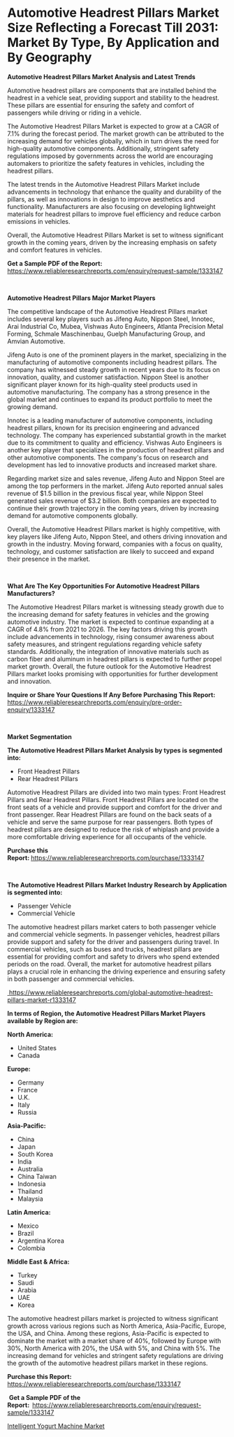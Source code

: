 <p><h1>Automotive Headrest Pillars Market Size Reflecting a Forecast Till 2031: Market By Type, By Application and By Geography</h1></p><p><strong>Automotive Headrest Pillars Market Analysis and Latest Trends</strong></p>
<p><p>Automotive headrest pillars are components that are installed behind the headrest in a vehicle seat, providing support and stability to the headrest. These pillars are essential for ensuring the safety and comfort of passengers while driving or riding in a vehicle.</p><p>The Automotive Headrest Pillars Market is expected to grow at a CAGR of 7.1% during the forecast period. The market growth can be attributed to the increasing demand for vehicles globally, which in turn drives the need for high-quality automotive components. Additionally, stringent safety regulations imposed by governments across the world are encouraging automakers to prioritize the safety features in vehicles, including the headrest pillars.</p><p>The latest trends in the Automotive Headrest Pillars Market include advancements in technology that enhance the quality and durability of the pillars, as well as innovations in design to improve aesthetics and functionality. Manufacturers are also focusing on developing lightweight materials for headrest pillars to improve fuel efficiency and reduce carbon emissions in vehicles.</p><p>Overall, the Automotive Headrest Pillars Market is set to witness significant growth in the coming years, driven by the increasing emphasis on safety and comfort features in vehicles.</p></p>
<p><strong>Get a Sample PDF of the Report:&nbsp;</strong> <a href="https://www.reliableresearchreports.com/enquiry/request-sample/1333147">https://www.reliableresearchreports.com/enquiry/request-sample/1333147</a></p>
<p>&nbsp;</p>
<p><strong>Automotive Headrest Pillars Major Market Players</strong></p>
<p><p>The competitive landscape of the Automotive Headrest Pillars market includes several key players such as Jifeng Auto, Nippon Steel, Innotec, Arai Industrial Co, Mubea, Vishwas Auto Engineers, Atlanta Precision Metal Forming, Schmale Maschinenbau, Guelph Manufacturing Group, and Amvian Automotive. </p><p>Jifeng Auto is one of the prominent players in the market, specializing in the manufacturing of automotive components including headrest pillars. The company has witnessed steady growth in recent years due to its focus on innovation, quality, and customer satisfaction. Nippon Steel is another significant player known for its high-quality steel products used in automotive manufacturing. The company has a strong presence in the global market and continues to expand its product portfolio to meet the growing demand.</p><p>Innotec is a leading manufacturer of automotive components, including headrest pillars, known for its precision engineering and advanced technology. The company has experienced substantial growth in the market due to its commitment to quality and efficiency. Vishwas Auto Engineers is another key player that specializes in the production of headrest pillars and other automotive components. The company's focus on research and development has led to innovative products and increased market share.</p><p>Regarding market size and sales revenue, Jifeng Auto and Nippon Steel are among the top performers in the market. Jifeng Auto reported annual sales revenue of $1.5 billion in the previous fiscal year, while Nippon Steel generated sales revenue of $3.2 billion. Both companies are expected to continue their growth trajectory in the coming years, driven by increasing demand for automotive components globally.</p><p>Overall, the Automotive Headrest Pillars market is highly competitive, with key players like Jifeng Auto, Nippon Steel, and others driving innovation and growth in the industry. Moving forward, companies with a focus on quality, technology, and customer satisfaction are likely to succeed and expand their presence in the market.</p></p>
<p>&nbsp;</p>
<p><strong>What Are The Key Opportunities For Automotive Headrest Pillars Manufacturers?</strong></p>
<p><p>The Automotive Headrest Pillars market is witnessing steady growth due to the increasing demand for safety features in vehicles and the growing automotive industry. The market is expected to continue expanding at a CAGR of 4.8% from 2021 to 2026. The key factors driving this growth include advancements in technology, rising consumer awareness about safety measures, and stringent regulations regarding vehicle safety standards. Additionally, the integration of innovative materials such as carbon fiber and aluminum in headrest pillars is expected to further propel market growth. Overall, the future outlook for the Automotive Headrest Pillars market looks promising with opportunities for further development and innovation.</p></p>
<p><strong>Inquire or Share Your Questions If Any Before Purchasing This Report:</strong> <a href="https://www.reliableresearchreports.com/enquiry/pre-order-enquiry/1333147">https://www.reliableresearchreports.com/enquiry/pre-order-enquiry/1333147</a></p>
<p>&nbsp;</p>
<p><strong>Market Segmentation</strong></p>
<p><strong>The Automotive Headrest Pillars Market Analysis by types is segmented into:</strong></p>
<p><ul><li>Front Headrest Pillars</li><li>Rear Headrest Pillars</li></ul></p>
<p><p>Automotive Headrest Pillars are divided into two main types: Front Headrest Pillars and Rear Headrest Pillars. Front Headrest Pillars are located on the front seats of a vehicle and provide support and comfort for the driver and front passenger. Rear Headrest Pillars are found on the back seats of a vehicle and serve the same purpose for rear passengers. Both types of headrest pillars are designed to reduce the risk of whiplash and provide a more comfortable driving experience for all occupants of the vehicle.</p></p>
<p><strong>Purchase this Report:&nbsp;</strong><a href="https://www.reliableresearchreports.com/purchase/1333147">https://www.reliableresearchreports.com/purchase/1333147</a></p>
<p>&nbsp;</p>
<p><strong>The Automotive Headrest Pillars Market Industry Research by Application is segmented into:</strong></p>
<p><ul><li>Passenger Vehicle</li><li>Commercial Vehicle</li></ul></p>
<p><p>The automotive headrest pillars market caters to both passenger vehicle and commercial vehicle segments. In passenger vehicles, headrest pillars provide support and safety for the driver and passengers during travel. In commercial vehicles, such as buses and trucks, headrest pillars are essential for providing comfort and safety to drivers who spend extended periods on the road. Overall, the market for automotive headrest pillars plays a crucial role in enhancing the driving experience and ensuring safety in both passenger and commercial vehicles.</p></p>
<p><a href="https://www.reliableresearchreports.com/global-automotive-headrest-pillars-market-r1333147">&nbsp;https://www.reliableresearchreports.com/global-automotive-headrest-pillars-market-r1333147</a></p>
<p><strong>In terms of Region, the Automotive Headrest Pillars Market Players available by Region are:</strong></p>
<p>
    <p> <strong> North America: </strong>
        <ul>
            <li>United States</li>
            <li>Canada</li>
        </ul>
        </p> 
    <p> <strong> Europe: </strong>
        <ul>
            <li>Germany</li>
            <li>France</li>
            <li>U.K.</li>
            <li>Italy</li>
            <li>Russia</li>
        </ul>
        </p> 
    <p> <strong> Asia-Pacific: </strong>
        <ul>
            <li>China</li>
            <li>Japan</li>
            <li>South Korea</li>
            <li>India</li>
            <li>Australia</li>
            <li>China Taiwan</li>
            <li>Indonesia</li>
            <li>Thailand</li>
            <li>Malaysia</li>
        </ul>
        </p> 
    <p> <strong> Latin America: </strong>
        <ul>
            <li>Mexico</li>
            <li>Brazil</li>
            <li>Argentina Korea</li>
            <li>Colombia</li>
        </ul>
        </p> 
    <p> <strong> Middle East & Africa: </strong>
        <ul>
            <li>Turkey</li>
            <li>Saudi</li>
            <li>Arabia</li>
            <li>UAE</li>
            <li>Korea</li>
        </ul>
    </p>
    </p>
<p><p>The automotive headrest pillars market is projected to witness significant growth across various regions such as North America, Asia-Pacific, Europe, the USA, and China. Among these regions, Asia-Pacific is expected to dominate the market with a market share of 40%, followed by Europe with 30%, North America with 20%, the USA with 5%, and China with 5%. The increasing demand for vehicles and stringent safety regulations are driving the growth of the automotive headrest pillars market in these regions.</p></p>
<p><strong>Purchase this Report: </strong><a href="https://www.reliableresearchreports.com/purchase/1333147">https://www.reliableresearchreports.com/purchase/1333147</a></p>
<p>&nbsp;<strong>Get a Sample PDF of the Report:&nbsp;&nbsp;</strong><a href="https://www.reliableresearchreports.com/enquiry/request-sample/1333147">https://www.reliableresearchreports.com/enquiry/request-sample/1333147</a></p>
<p><strong></strong></p>
<p><p><a href="https://github.com/hannahforsyth9786/Market-Research-Report-List-1/blob/main/intelligent-yogurt-machine-market.md">Intelligent Yogurt Machine Market</a></p></p>